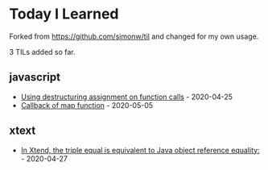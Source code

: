 # Today I Learned

Forked from https://github.com/simonw/til and changed for my own usage.

<!-- count starts -->3<!-- count ends --> TILs added so far.

<!-- index starts -->
## javascript

* [Using destructuring assignment on function calls](https://github.com/vinicius0197/til/blob/master/javascript/using-destructuring-assignment.md) - 2020-04-25
* [Callback of map function](https://github.com/vinicius0197/til/blob/master/javascript/callback-of-map-function.md) - 2020-05-05

## xtext

* [In Xtend, the triple equal is equivalent to Java object reference equality:](https://github.com/vinicius0197/til/blob/master/xtext/object-reference-xtend.md) - 2020-04-27
<!-- index ends -->
